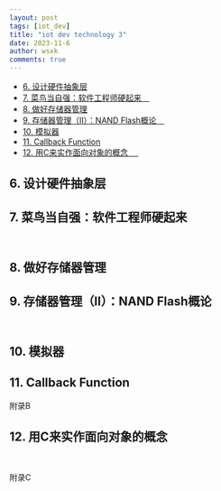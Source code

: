 ```yaml
---
layout: post
tags: [iot_dev]
title: "iot dev technology 3"
date: 2023-11-6
author: wsxk
comments: true
---
```



- [6. 设计硬件抽象层](#6-设计硬件抽象层)
- [7. 菜鸟当自强：软件工程师硬起来　](#7-菜鸟当自强软件工程师硬起来)
- [8. 做好存储器管理](#8-做好存储器管理)
- [9. 存储器管理（II）：NAND Flash概论　](#9-存储器管理iinand-flash概论)
- [10. 模拟器](#10-模拟器)
- [11. Callback Function](#11-callback-function)
- [12. 用C来实作面向对象的概念 　](#12-用c来实作面向对象的概念-)


## 6. 设计硬件抽象层<br>
## 7. 菜鸟当自强：软件工程师硬起来<br>　
## 8. 做好存储器管理<br>
## 9. 存储器管理（II）：NAND Flash概论<br>　
## 10. 模拟器<br>
## 11. Callback Function<br>
附录B

## 12. 用C来实作面向对象的概念<br> 　
附录C